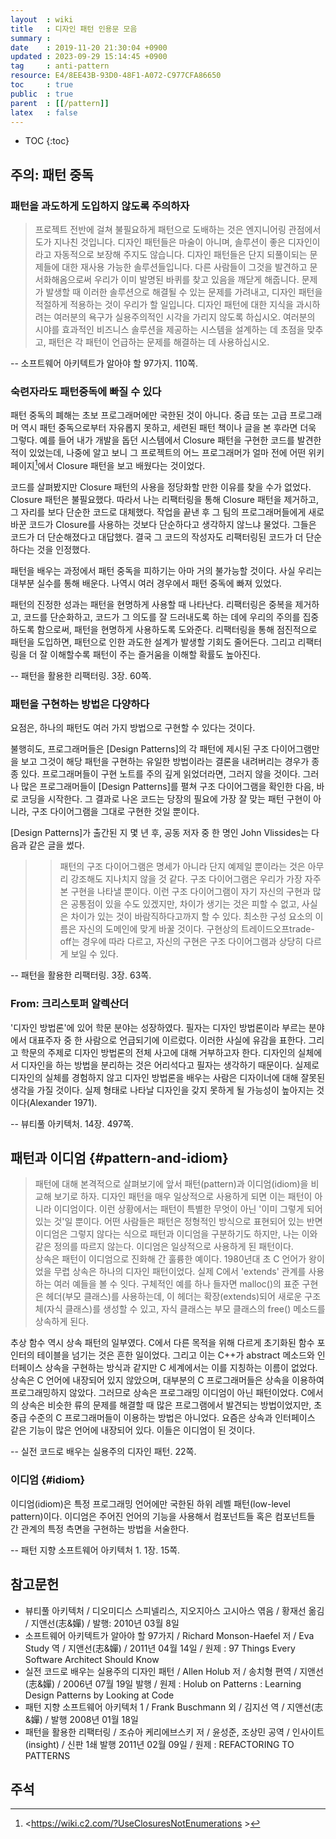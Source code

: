 ```yaml
---
layout  : wiki
title   : 디자인 패턴 인용문 모음
summary : 
date    : 2019-11-20 21:30:04 +0900
updated : 2023-09-29 15:14:45 +0900
tag     : anti-pattern
resource: E4/8EE43B-93D0-48F1-A072-C977CFA86650
toc     : true
public  : true
parent  : [[/pattern]]
latex   : false
---
```

* TOC
{:toc}

## 주의: 패턴 중독

### 패턴을 과도하게 도입하지 않도록 주의하자

> 프로젝트 전반에 걸쳐 불필요하게 패턴으로 도배하는 것은 엔지니어링 관점에서 도가 지나친 것입니다. 디자인 패턴들은 마술이 아니며, 솔루션이 좋은 디자인이라고 자동적으로 보장해 주지도 않습니다. 디자인 패턴들은 단지 되풀이되는 문제들에 대한 재사용 가능한 솔루션들입니다. 다른 사람들이 그것을 발견하고 문서화해옴으로써 우리가 이미 발명된 바퀴를 찾고 있음을 깨닫게 해줍니다. 문제가 발생할 때 이러한 솔루션으로 해결될 수 있는 문제를 가려내고, 디자인 패턴을 적절하게 적용하는 것이 우리가 할 일입니다. 디자인 패턴에 대한 지식을 과시하려는 여러분의 욕구가 실용주의적인 시각을 가리지 않도록 하십시오. 여러분의 시야를 효과적인 비즈니스 솔루션을 제공하는 시스템을 설계하는 데 초점을 맞추고, 패턴은 각 패턴이 언급하는 문제를 해결하는 데 사용하십시오.
>
-- 소프트웨어 아키텍트가 알아야 할 97가지. 110쪽.

### 숙련자라도 패턴중독에 빠질 수 있다

>
패턴 중독의 폐해는 초보 프로그래머에만 국한된 것이 아니다.
중급 또는 고급 프로그래머 역시 패턴 중독으로부터 자유롭지 못하고, 세련된 패턴 책이나 글을 본 후라면 더욱 그렇다.
예를 들어 내가 개발을 돕던 시스템에서 Closure 패턴을 구현한 코드를 발견한 적이 있었는데,
나중에 알고 보니 그 프로젝트의 어느 프로그래머가 얼마 전에 어떤 위키 페이지[^c2-closure]에서 Closure 패턴을 보고 배웠다는 것이었다.
>
코드를 살펴봤지만 Closure 패턴의 사용을 정당화할 만한 이유를 찾을 수가 없었다.
Closure 패턴은 불필요했다.
따라서 나는 리팩터링을 통해 Closure 패턴을 제거하고, 그 자리를 보다 단순한 코드로 대체했다.
작업을 끝낸 후 그 팀의 프로그래머들에게 새로 바꾼 코드가 Closure를 사용하는 것보다 단순하다고 생각하지 않느냐 물었다.
그들은 코드가 더 단순해졌다고 대답했다. 결국 그 코드의 작성자도 리팩터링된 코드가 더 단순하다는 것을 인정했다.
>
패턴을 배우는 과정에서 패턴 중독을 피하기는 아마 거의 불가능할 것이다.
사실 우리는 대부분 실수를 통해 배운다. 나역시 여러 경우에서 패턴 중독에 빠져 있었다.
>
패턴의 진정한 성과는 패턴을 현명하게 사용할 때 나타난다.
리팩터링은 중복을 제거하고, 코드를 단순화하고, 코드가 그 의도를 잘 드러내도록 하는 데에 우리의 주의를 집중하도록 함으로써, 패턴을 현명하게 사용하도록 도와준다.
리팩터링을 통해 점진적으로 패턴을 도입하면, 패턴으로 인한 과도한 설계가 발생할 기회도 줄어든다.
그리고 리팩터링을 더 잘 이해할수록 패턴이 주는 즐거움을 이해할 확률도 높아진다.
>
-- 패턴을 활용한 리팩터링. 3장. 60쪽.

### 패턴을 구현하는 방법은 다양하다

>
요점은, 하나의 패턴도 여러 가지 방법으로 구현할 수 있다는 것이다.
>
불행히도, 프로그래머들은 [Design Patterns]의 각 패턴에 제시된 구조 다이어그램만을 보고 그것이 해당 패턴을 구현하는 유일한 방법이라는 결론을 내려버리는 경우가 종종 있다.
프로그래머들이 구현 노트를 주의 깊게 읽었더라면, 그러지 않을 것이다.
그러나 많은 프로그래머들이 [Design Patterns]를 펼쳐 구조 다이어그램을 확인한 다음, 바로 코딩을 시작한다.
그 결과로 나온 코드는 당장의 필요에 가장 잘 맞는 패턴 구현이 아니라, 구조 다이어그램을 그대로 구현한 것일 뿐이다.
>
[Design Patterns]가 출간된 지 몇 년 후, 공동 저자 중 한 명인 John Vlissides는 다음과 같은 글을 썼다.
>
> > 패턴의 구조 다이어그램은 명세가 아니라 단지 예제일 뿐이라는 것은 아무리 강조해도 지나치지 않을 것 같다.
> > 구조 다이어그램은 우리가 가장 자주 본 구현을 나타낼 뿐이다.
> > 이런 구조 다이어그램이 자기 자신의 구현과 많은 공통점이 있을 수도 있겠지만, 차이가 생기는 것은 피할 수 없고,
> > 사실은 차이가 있는 것이 바람직하다고까지 할 수 있다.
> > 최소한 구성 요소의 이름은 자신의 도메인에 맞게 바꿀 것이다.
> > 구현상의 트레이드오프trade-off는 경우에 따라 다르고, 자신의 구현은 구조 다이어그램과 상당히 다르게 보일 수 있다.
>
-- 패턴을 활용한 리팩터링. 3장. 63쪽.

### From: 크리스토퍼 알렉산더

>
'디자인 방법론'에 있어 학문 분야는 성장하였다.
필자는 디자인 방법론이라 부르는 분야에서 대표주자 중 한 사람으로 언급되기에 이르렀다.
이러한 사실에 유감을 표한다.
그리고 학문의 주제로 디자인 방법론의 전체 사고에 대해 거부하고자 한다.
디자인의 실체에서 디자인을 하는 방법을 분리하는 것은 어리석다고 필자는 생각하기 때문이다.
실제로 디자인의 실체를 경험하지 않고 디자인 방법론을 배우는 사람은 디자이너에 대해 잘못된 생각을 가질 것이다.
실제 형태로 나타날 디자인을 갖지 못하게 될 가능성이 높아지는 것이다(Alexander 1971).
>
-- 뷰티풀 아키텍처. 14장. 497쪽.

## 패턴과 이디엄 {#pattern-and-idiom}

> 패턴에 대해 본격적으로 살펴보기에 앞서 패턴(pattern)과 이디엄(idiom)을 비교해 보기로 하자. 디자인 패턴을 매우 일상적으로 사용하게 되면 이는 패턴이 아니라 이디엄이다. 이런 상황에서는 패턴이 특별한 무엇이 아닌 '이미 그렇게 되어 있는 것'일 뿐이다. 어떤 사람들은 패턴은 정형적인 방식으로 표현되어 있는 반면 이디엄은 그렇지 않다는 식으로 패턴과 이디엄을 구분하기도 하지만, 나는 이와 같은 정의를 따르지 않는다. 이디엄은 일상적으로 사용하게 된 패턴이다.  
상속은 패턴이 이디엄으로 진화해 간 훌륭한 예이다. 1980년대 초 C 언어가 왕이었을 무렵 상속은 하나의 디자인 패턴이었다. 실제 C에서 'extends' 관계를 사용하는 여러 예들을 볼 수 잇다. 구체적인 예를 하나 들자면 malloc()의 표준 구현은 헤더(부모 클래스)를 사용하는데, 이 헤더는 확장(extends)되어 새로운 구조체(자식 클래스)를 생성할 수 있고, 자식 클래스는 부모 클래스의 free() 메소드를 상속하게 된다.
>
추상 함수 역시 상속 패턴의 일부였다. C에서 다른 목적을 위해 다르게 초기화된 함수 포인터의 테이블을 넘기는 것은 흔한 일이었다. 그리고 이는 C++가 abstract 메소드와 인터페이스 상속을 구현하는 방식과 같지만 C 세계에서는 이를 지칭하는 이름이 없었다.  
상속은 C 언어에 내장되어 있지 않았으며, 대부분의 C 프로그래머들은 상속을 이용하여 프로그래밍하지 않았다. 그러므로 상속은 프로그래밍 이디엄이 아닌 패턴이었다. C에서의 상속은 비슷한 류의 문제를 해결할 때 많은 프로그램에서 발견되는 방법이었지만, 초중급 수준의 C 프로그래머들이 이용하는 방법은 아니었다. 요즘은 상속과 인터페이스 같은 기능이 많은 언어에 내장되어 있다. 이들은 이디엄이 된 것이다.
>
-- 실전 코드로 배우는 실용주의 디자인 패턴. 22쪽.

### 이디엄 {#idiom}

>
이디엄(idiom)은 특정 프로그래밍 언어에만 국한된 하위 레벨 패턴(low-level pattern)이다.
이디엄은 주어진 언어의 기능을 사용해서 컴포넌트들 혹은 컴포넌트들 간 관계의 특정 측면을 구현하는 방법을 서술한다.
>
-- 패턴 지향 소프트웨어 아키텍처 1. 1장. 15쪽.

## 참고문헌

- 뷰티풀 아키텍처 / 디오미디스 스피넬리스, 지오지아스 고시아스 엮음 / 황재선 옮김 / 지앤선(志&嬋) / 발행: 2010년 03월 8일
- 소프트웨어 아키텍트가 알아야 할 97가지 / Richard Monson-Haefel 저 / Eva Study 역 / 지앤선(志&嬋) / 2011년 04월 14일 / 원제 : 97 Things Every Software Architect Should Know
- 실전 코드로 배우는 실용주의 디자인 패턴 / Allen Holub 저 / 송치형 편역 / 지앤선(志&嬋) / 2006년 07월 19일 발행 / 원제 : Holub on Patterns : Learning Design Patterns by Looking at Code
- 패턴 지향 소프트웨어 아키텍처 1 / Frank Buschmann 외 / 김지선 역 / 지앤선(志&嬋) / 발행 2008년 01월 18일
- 패턴을 활용한 리팩터링 / 조슈아 케리에브스키 저 / 윤성준, 조상민 공역 / 인사이트(insight) / 신판 1쇄 발행 2011년 02월 09일 / 원제 : REFACTORING TO PATTERNS

## 주석

[^c2-closure]: <https://wiki.c2.com/?UseClosuresNotEnumerations >

